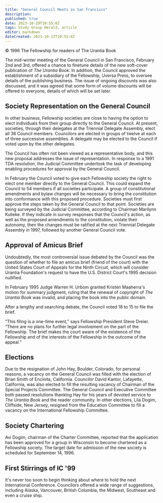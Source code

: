 ```yaml
---
title: "General Council Meets in San Francisco"
description: 
published: true
date: 2023-10-29T10:55:6Z
tags: Study Group Herald, article
editor: markdown
dateCreated: 2023-10-23T10:55:6Z
---
```


<p class="v-card v-sheet theme--light gray lighten-3 px-2">© 1996 The Fellowship for readers of The Urantia Book</p>

The mid-winter meeting of the General Council in San Francisco, February 2nd and 3rd, offered a chance to finetune details of the new soft-cover publication of _The Urantia Book_. In addition, the Council approved the establishment of a subsidiary of the Fellowship, Uversa Press, to oversee details of the publishing business. The issue of ongoing discounts was also discussed, and it was agreed that some form of volume discounts will be offered to everyone, details of which will be set later.

## Society Representation on the General Council

In other business, Fellowship societies are close to having the option to elect individuals from their group directly to the General Council. At present, societies, through their delegates at the Triennial Delegate Assembly, elect all 36 Council members. Councilors are elected in groups of twelve at each of three successive assemblies. A delegate may be elected to the Council if voted upon by the other delegates.

The Council has often not been viewed as a representative body, and this new proposal addresses the issue of representation. In response to a 1991 TDA resolution, the Judicial Committee undertook the task of developing enabling procedures for approval by the General Council.

In February the Council voted to give each Fellowship society the right to elect one member directly to the General Council. This could expand the Council to 54 members if all societies participate. A group of constitutional amendments and bylaw changes will be necessary to bring the constitution into conformance with this proposed procedure. Societies must first approve the steps taken by the General Council to that point. Societies are being surveyed by the Judicial Committee, according to Chairman Marilynn Kulieke. If they indicate in survey responses that the Council's action, as well as the proposed amendments to the constitution, violate their autonomy, then the changes must be ratified at the next Triennial Delegate Assembly in 1997, followed by another General Council vote.

## Approval of Amicus Brief

Undoubtedly, the most controversial issue debated by the Council was the question of whether to file an amicus brief (friend of the court) with the United States Court of Appeals for the Ninth Circuit, which will consider Urantia Foundation's request to have the U.S. District Court's 1995 decision nullified.

In February 1995 Judge Warren H. Urbom granted Kristen Maaherra's motion for summary judgment, ruling that the renewal of copyright of _The Urantia Book_ was invalid, and placing the book into the public domain.

After a lengthy and searching debate, the Council voted 18 to 15 to file the brief.

“This filing is a one-time event,” says Fellowship President Steve Dreier. “There are no plans for further legal involvement on the part of the Fellowship. The brief makes the court aware of the existence of the Fellowship and of the interests of the Fellowship in the outcome of the appeal.”

## Elections

Due to the resignation of John Hay, Boulder, Colorado, for personal reasons, a vacancy on the General Council was filled with the election of Brian Smith of Encinita, California. Councilor David Kantor, Lafayette, California, was also elected to fill the resulting vacancy of Chairman of the Special Projects Committee. The General Council and Executive Committee both passed resolutions thanking Hay for his years of devoted service to _The Urantia Book_ and the reader community. In other elections, Lila Dogim, Cliffside, New Jersey, resigned from the Education Committee to fill a vacancy on the International Fellowship Committee.

## Society Chartering

Avi Dogim, chairman of the Charter Committee, reported that the application has been approved for a group in Wisconsin to become chartered as a Fellowship society. The target date for admission of the new society is scheduled for September 14, 1996.

## First Stirrings of IC '99

It's never too soon to begin thinking about where to hold the next International Conference. Councilors offered a wide range of suggestions, including Alaska, Vancouver, British Columbia, the Midwest, Southeast and even a cruise ship.
